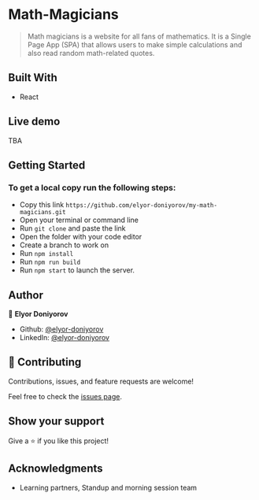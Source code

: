 # Math-Magicians
> Math magicians is a website for all fans of mathematics. It is a Single Page App (SPA) that allows users to make simple calculations and also read random math-related quotes.


## Built With

- React

## Live demo

TBA

## Getting Started

### To get a local copy run the following steps:

- Copy this link `https://github.com/elyor-doniyorov/my-math-magicians.git`
- Open your terminal or command line
- Run `git clone` and paste the link
- Open the folder with your code editor
- Create a branch to work on
- Run `npm install`
- Run `npm run build`
- Run `npm start` to launch the server.


## Author

👤 **Elyor Doniyorov**

- Github: [@elyor-doniyorov](https://github.com/elyor-doniyorov)
- LinkedIn: [@elyor-doniyorov](www.linkedin.com/in/elyor-doniyorov)
## 🤝 Contributing

Contributions, issues, and feature requests are welcome!

Feel free to check the [issues page](https://github.com/elyor-doniyorov/my-math-magicians/issues).

## Show your support

Give a ⭐️ if you like this project!

## Acknowledgments

- Learning partners, Standup and morning session team